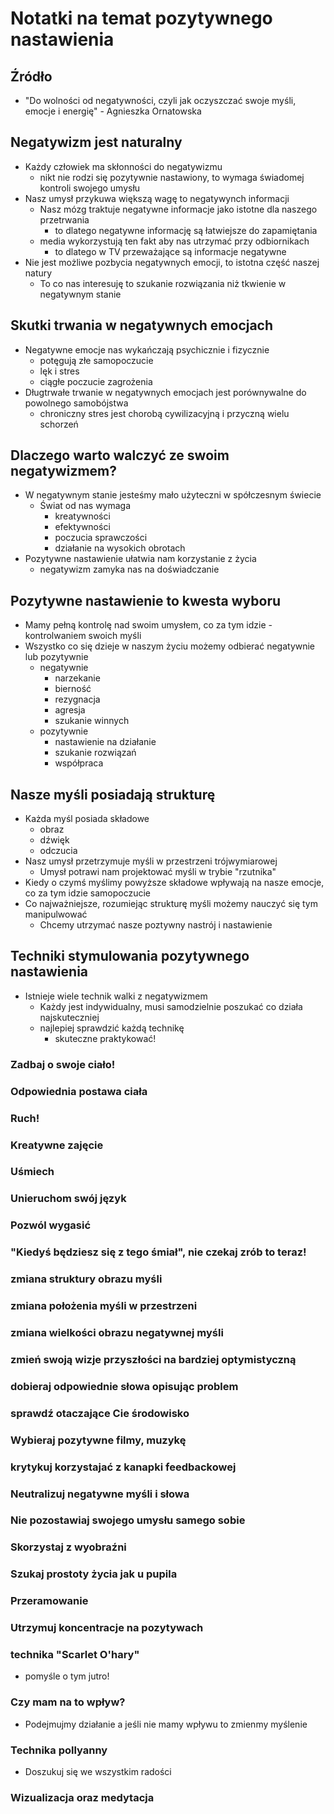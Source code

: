 # Notatki na temat pozytywnego nastawienia

## Źródło

-   "Do wolności od negatywności, czyli jak oczyszczać swoje myśli, emocje i energię" - Agnieszka Ornatowska

## Negatywizm jest naturalny

-   Każdy człowiek ma skłonności do negatywizmu
    -   nikt nie rodzi się pozytywnie nastawiony, to wymaga świadomej kontroli swojego umysłu
-   Nasz umysł przykuwa większą wagę to negatywynch informacji
    -   Nasz mózg traktuje negatywne informacje jako istotne dla naszego przetrwania
        -   to dlatego negatywne informację są łatwiejsze do zapamiętania
    -   media wykorzystują ten fakt aby nas utrzymać przy odbiornikach
        -   to dlatego w TV przeważające są informacje negatywne
-   Nie jest możliwe pozbycia negatywnych emocji, to istotna część naszej natury
    -   To co nas interesuję to szukanie rozwiązania niż tkwienie w negatywnym stanie

## Skutki trwania w negatywnych emocjach

-   Negatywne emocje nas wykańczają psychicznie i fizycznie
    -   potęgują złe samopoczucie
    -   lęk i stres
    -   ciągłe poczucie zagrożenia
-   Długtrwałe trwanie w negatywnych emocjach jest porównywalne do powolnego samobójstwa
    -   chroniczny stres jest chorobą cywilizacyjną i przyczną wielu schorzeń

## Dlaczego warto walczyć ze swoim negatywizmem?

-   W negatywnym stanie jesteśmy mało użyteczni w spółczesnym świecie
    -   Świat od nas wymaga
        -   kreatywności
        -   efektywności
        -   poczucia sprawczości
        -   działanie na wysokich obrotach
-   Pozytywne nastawienie ułatwia nam korzystanie z życia
    -   negatywizm zamyka nas na doświadczanie

## Pozytywne nastawienie to kwesta wyboru

-   Mamy pełną kontrolę nad swoim umysłem, co za tym idzie - kontrolwaniem swoich myśli
-   Wszystko co się dzieje w naszym życiu możemy odbierać negatywnie lub pozytywnie
    -   negatywnie
        -   narzekanie
        -   bierność
        -   rezygnacja
        -   agresja
        -   szukanie winnych
    -   pozytywnie
        -   nastawienie na działanie
        -   szukanie rozwiązań
        -   współpraca

## Nasze myśli posiadają strukturę

-   Każda myśl posiada składowe
    -   obraz
    -   dźwięk
    -   odczucia
-   Nasz umysł przetrzymuje myśli w przestrzeni trójwymiarowej
    -   Umysł potrawi nam projektować myśli w trybie "rzutnika"
-   Kiedy o czymś myślimy powyższe składowe wpływają na nasze emocje, co za tym idzie samopoczucie
-   Co najważniejsze, rozumiejąc strukturę myśli możemy nauczyć się tym manipulwować
    -   Chcemy utrzymać nasze poztywny nastrój i nastawienie

## Techniki stymulowania pozytywnego nastawienia

-   Istnieje wiele technik walki z negatywizmem
    -   Każdy jest indywidualny, musi samodzielnie poszukać co działa najskuteczniej
    -   najlepiej sprawdzić każdą technikę
        -   skuteczne praktykować!

### Zadbaj o swoje ciało!

### Odpowiednia postawa ciała

### Ruch!

### Kreatywne zajęcie

### Uśmiech

### Unieruchom swój język

### Pozwól wygasić

### "Kiedyś będziesz się z tego śmiał", nie czekaj zrób to teraz!

### zmiana struktury obrazu myśli

### zmiana położenia myśli w przestrzeni

### zmiana wielkości obrazu negatywnej myśli

### zmień swoją wizje przyszłości na bardziej optymistyczną

### dobieraj odpowiednie słowa opisując problem

### sprawdź otaczające Cie środowisko

### Wybieraj pozytywne filmy, muzykę

### krytykuj korzystajać z kanapki feedbackowej

### Neutralizuj negatywne myśli i słowa

### Nie pozostawiaj swojego umysłu samego sobie

### Skorzystaj z wyobraźni

### Szukaj prostoty życia jak u pupila

### Przeramowanie

### Utrzymuj koncentracje na pozytywach

### technika "Scarlet O'hary"

-   pomyśle o tym jutro!

### Czy mam na to wpływ?

-   Podejmujmy działanie a jeśli nie mamy wpływu to zmienmy myślenie

### Technika pollyanny

-   Doszukuj się we wszystkim radości

### Wizualizacja oraz medytacja